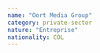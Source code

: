 ```yaml
---
name: "Oort Media Group"
category: private-sector
nature: "Entreprise"
nationality: COL
---
```

    